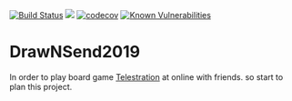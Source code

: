 [![Build Status](https://jenkins.ichenprocin.dsmynas.com/buildStatus/icon?job=DrawNSendCI)](https://jenkins.ichenprocin.dsmynas.com/job/DrawNSendCI/) ![](https://img.shields.io/badge/platform-android-green.svg) [![codecov](https://codecov.io/gh/VHCC/DrawNSend2019/branch/master_new/graph/badge.svg)](https://codecov.io/gh/VHCC/DrawNSend2019) [![Known Vulnerabilities](https://snyk.io/test/github/VHCC/DrawNSend2019/badge.svg?targetFile=app/build.gradle)](https://snyk.io/test/github/VHCC/DrawNSend2019?targetFile=app/build.gradle)

# DrawNSend2019

In order to play board game [Telestration](https://boardgamegeek.com/boardgame/46213/telestrations) at online with friends. so start to plan this project.

